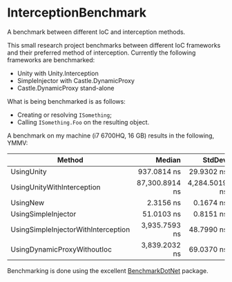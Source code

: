 # InterceptionBenchmark
A benchmark between different IoC and interception methods.

This small research project benchmarks between different IoC frameworks and their preferred method of interception. Currently the following frameworks are benchmarked:
* Unity with Unity.Interception
* SimpleInjector with Castle.DynamicProxy
* Castle.DynamicProxy stand-alone

What is being benchmarked is as follows:
* Creating or resolving `ISomething`;
* Calling `ISomething.Foo` on the resulting object.

A benchmark on my machine (i7 6700HQ, 16 GB) results in the following, YMMV:

|                              Method |         Median |        StdDev |    Scaled | Place |
|------------------------------------ |---------------: |--------------: |----------: |------: |
|                          UsingUnity |    937.0814 ns |    29.9302 ns |    404.69 |     3 |
|          UsingUnityWithInterception | 87,300.8914 ns | 4,284.5019 ns | 37,701.92 |     5 |
|                            UsingNew |      2.3156 ns |     0.1674 ns |      1.00 |     1 |
|                 UsingSimpleInjector |     51.0103 ns |     0.8151 ns |     22.03 |     2 |
| UsingSimpleInjectorWithInterception |  3,935.7593 ns |    48.7990 ns |  1,699.70 |     4 |
|         UsingDynamicProxyWithoutIoc |  3,839.2032 ns |    69.0370 ns |  1,658.01 |     4 |

Benchmarking is done using the excellent [BenchmarkDotNet](https://github.com/PerfDotNet/BenchmarkDotNet) package.
